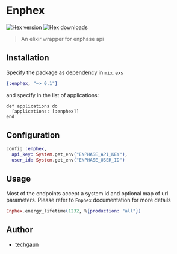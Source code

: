 # Enphex

[![Hex version](https://img.shields.io/hexpm/v/enphex.svg "Hex version")](https://hex.pm/packages/enphex) ![Hex downloads](https://img.shields.io/hexpm/dt/enphex.svg "Hex downloads")

> An elixir wrapper for enphase api

## Installation

Specify the package as dependency in `mix.exs`

```elixir
{:enphex, "~> 0.1"}
```

and specify in the list of applications:

```eixir
def applications do
  [applications: [:enphex]]
end
```

## Configuration

```elixir
config :enphex,
  api_key: System.get_env("ENPHASE_API_KEY"),
  user_id: System.get_env("ENPHASE_USER_ID")
```

## Usage

Most of the endpoints accept a system id and optional map of url parameters.
Please refer to `Enphex` documentation for more details

```elixir
Enphex.energy_lifetime(1232, %{production: "all"})
```

## Author

- [techgaun](https://github.com/techgaun)
